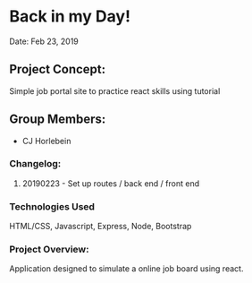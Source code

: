 # Back in my Day!
Date: Feb 23, 2019


## Project Concept:
Simple job portal site to practice react skills using tutorial

## Group Members:

-   CJ Horlebein

### Changelog:

1. 20190223 - Set up routes / back end / front end

### Technologies Used

HTML/CSS, Javascript, Express, Node, Bootstrap

### Project Overview:

Application designed to simulate a online job board using react. 